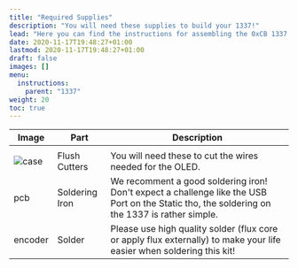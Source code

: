 ```yaml
---
title: "Required Supplies"
description: "You will need these supplies to build your 1337!"
lead: "Here you can find the instructions for assembling the 0xCB 1337 macro pad."
date: 2020-11-17T19:48:27+01:00
lastmod: 2020-11-17T19:48:27+01:00
draft: false
images: []
menu:
  instructions:
    parent: "1337"
weight: 20
toc: true
---
```


| Image             | Part           | Description                                                                                                                                   |
| ----------------- | -------------- | --------------------------------------------------------------------------------------------------------------------------------------------- |
|                   |
| ![case](case.jpg) | Flush Cutters  | You will need these to cut the wires needed for the OLED.                                                                                     |
| pcb               | Soldering Iron | We recomment a good soldering iron! Don't expect a challenge like the USB Port on the Static tho, the soldering on the 1337 is rather simple. |
| encoder           | Solder         | Please use high quality solder (flux core or apply flux externally) to make your life easier when soldering this kit!                         |  |
